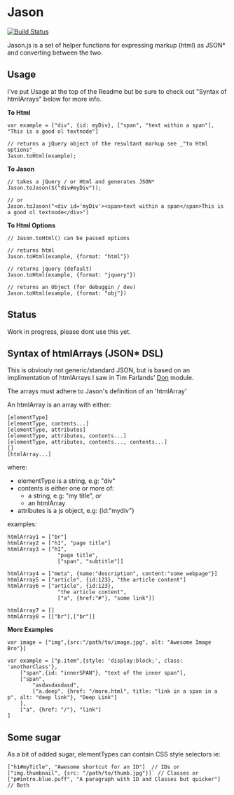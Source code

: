 Jason
======

[![Build Status](https://secure.travis-ci.org/[christopherdebeer]/[Jason.js].png)](http://travis-ci.org/[christopherdebeer]/[Jason.js]) 

Jason.js is a set of helper functions for expressing markup (html) as JSON* and converting between the two.


Usage
-----

I've put Usage at the top of the Readme but be sure to check out "Syntax of htmlArrays" below for more info.

**To Html**	

	var example = ["div", {id: myDiv}, ["span", "text within a span"], "This is a good ol textnode"]

	// returns a jQuery object of the resultant markup see _"to Html options"_
	Jason.toHtml(example);


**To Jason**

	// takes a jQuery / or Html and generates JSON*
	Jason.toJason($("div#myDiv"));

	// or
	Jason.toJason("<div id='myDiv'><span>text within a span</span>This is a good ol textnode</div>")

**To Html Options**

	// Jason.toHtml() can be passed options

	// returns html
	Jason.toHtml(example, {format: "html"})

	// returns jquery (default)
	Jason.toHtml(example, {format: "jquery"})

	// returns an Object (for debuggin / dev)
	Jason.toHtml(example, {format: "obj"})


Status
-------

Work in progress, please dont use this yet.



Syntax of htmlArrays (JSON* DSL)
------

This is obviouly not generic/standard JSON, but is based on an implimentation of htmlArrays I saw in Tim Farlands' [Don](https://github.com/twfarland/don) module. 

The arrays must adhere to Jason's definition of an 'htmlArray'

An htmlArray is an array with either:

    [elementType]
    [elementType, contents...]
    [elementType, attributes]
    [elementType, attributes, contents...]
    [elementType, attributes, contents..., contents...]
    []
    [htmlArray...]
 
where:

* elementType is a string, e.g: "div"
* contents is either one or more of:
	- a string, e.g: "my title", or
	- an htmlArray
* attributes is a js object, e.g: {id:"mydiv"}

examples:

    htmlArray1 = ["br"]
    htmlArray2 = ["h1", "page title"]
    htmlArray3 = ["h1", 
                    "page title",
                    ["span", "subtitle"]]
                    
    htmlArray4 = ["meta", {name:"description", content:"some webpage"}]
    htmlArray5 = ["article", {id:123}, "the article content"]
    htmlArray6 = ["article", {id:123}, 
                    "the article content",
                    ["a", {href:"#"}, "some link"]]
                    
    htmlArray7 = []
    htmlArray8 = [["br"],["br"]]

**More Examples**


	var image = ["img",{src:"/path/to/image.jpg", alt: "Awesome Image Bro"}]

	var example = ["p.item",{style: 'display:block;', class: 'anotherClass'},
		["span",{id: "innerSPAN"}, "text of the inner span"],
		["span",
			"asdasdasdasd",
			["a.deep", {href: "/more.html", title: "link in a span in a p", alt: "deep link"}, "Deep Link"]
		],
		["a", {href: "/"}, "link"]
	]


Some sugar
-----------

As a bit of added sugar, elementTypes can contain CSS style selectors ie:
 
	["h1#myTitle", "Awesome shortcut for an ID"]  // IDs or 
	["img.thumbnail", {src: "/path/to/thumb.jpg"}]` // Classes or
	["p#intro.blue.puff", "A paragraph with ID and Classes but quicker"] // Both